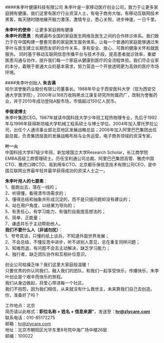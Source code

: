 ####朱李叶健康科技有限公司
朱李叶是一家移动医疗创业公司，致力于让更多家庭拥有健康。我们这里有医疗行业资深人士，有电子商务大咖，有移动互联网技术黑客，每天随时随地展开脑力激荡，激情专业，悉心关照，进步神速，一日千里。

**朱李叶的使命**：让更多家庭拥有健康  
**朱李叶的愿景**：构建遍布全国的家庭医生网络及医生之间的合作转诊体系。我们致力于在中国构建一整套完善的家庭医生服务体系，让每一个普通的家庭能够通过朱李叶与医生建立长期而友好的合作关系，享有安全、放心、可靠的健康关怀和就医服务。
同时基于移动互联网信息传播平台与技术手段，提高患者就诊效率，重塑医患沟通与协作，提升我们每一个家庭从健康到医疗的全流程体验。我们尽企业家的本分，着眼于普通大众的基本需求，努力营造一个开放透明更为高效的医疗市场环境。

####朱李叶创始人
**朱吉满**  
哈尔滨誉衡药业股份有限公司董事长。1988年毕业于西安医科大学（现为西安交通大学医学院），2000年以168万收购黑龙江康复研究所附属药厂，改制为誉衡药业，并于2010年成功登陆A股市场，市值超过150亿人民币。

**李俊凌博士**  
朱李叶集团CEO。1987年就读中国科技大学少年班工程热物理专业，先后于1992年与1996年获得斯坦福大学机械工程系硕士与博士学位。2004年加入摩托罗拉公司，出任个人通讯事业部北亚地区发展战略总监；2006年加入阿里巴巴集团出任副总裁，负责集团层面的发展战略布局与业务运营，电子商务领域的资深专家。

**叶一火**  
中国科技大学87级少年班，新加坡国立大学Research Scholar，长江商学院EMBA高级工商管理硕士。历任宝利通公司总裁、阿里巴巴集团高管、雅虎中国CTO、雅虎口碑CTO、易到用车CTO、北京都乐保信息技术有限公司CEO，是中国互联网业界最年轻并最早获得成功的资深人士之一。

**朱李叶用人的七要素**：  
1、能跑出去，落在一线的；  
2、听得懂，看得清市场需求的；  
3、懂得总结和抽象并形成沉淀的，而不是只提问题却没有建议的；  
4、站在用户角度，以结果为导向的；  
5、有责任心，有学习能力，有强烈自我提高想法的；  
6、简单、正能量；  
7、谦虚并乐于主动帮助他人。  
**我们不要什么人（非诚勿扰）**：  
1、夸夸其谈，只懂的纸上谈兵，不知道外面世界发展；  
2、不会总结，不懂反思中进步，听不进别人意见，总在重复同样问题；  
3、知难而退，有问题不会去主动解决，缺乏学习能力；  
4、独行者，缺乏团队协作和互相补位意识。  

创业公司枯燥乏味？我们这里大家庭般温暖！  
只要优秀的你认同我们，融入我们的团队，和我们一起享受快乐，传播快乐，朱李叶创业是个艰辛而快乐的旅程。  
我们从身边做起，将爱心带进每一个社区。  
我们不抱怨，因为我们相信，从来就没有什么救世主，未来靠我们自己去创造。  
你，准备好了吗？  

工作地点：北京  
简历请以此格式：**职位名称 + 姓名 + 信息来源"**，发送至：**hr@zlycare.com**  
联系电话：010-85172275  
邮箱：hr@zlycare.com  
地址：北京市朝阳区光华东里8号院中海广场中楼26层  
邮编：100022  
